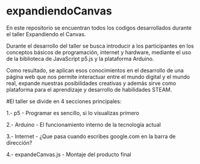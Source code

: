 # expandiendoCanvas
En este repositorio se encuentran todos los codigos desarrollados durante el taller Expandiendo el Canvas.

Durante el desarrollo del taller se busca introducir a los participantes en los conceptos básicos de 
programación, internet y hardware, mediante el uso de la biblioteca de JavaScript p5.js y la plataforma 
Arduino.

Como resultado, se aplican esos conocimientos en el desarrollo de una página web que nos permite 
interactuar entre el mundo digital y el mundo real, expande nuestras posibilidades creativas y 
además sirve como plataforma para el aprendizaje  y desarrollo de habilidades STEAM.

#El taller se divide en 4 secciones principales:

1.- p5 - Programar es sencillo, si lo visualizas primero

2.- Arduino - El funcionamiento interno de la tecnología actual

3.- Internet - ¿Que pasa cuando escribes google.com en la barra de dirección?

4.- expandeCanvas.js - Montaje del producto final


